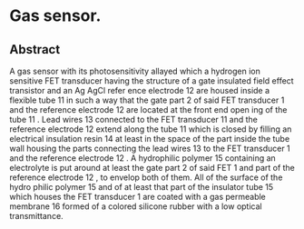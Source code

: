 # Gas sensor.

## Abstract
A gas sensor with its photosensitivity allayed which a hydrogen ion sensitive FET transducer having the structure of a gate insulated field effect transistor and an Ag AgCl refer ence electrode 12 are housed inside a flexible tube 11 in such a way that the gate part 2 of said FET transducer 1 and the reference electrode 12 are located at the front end open ing of the tube 11 . Lead wires 13 connected to the FET transducer 11 and the reference electrode 12 extend along the tube 11 which is closed by filling an electrical insulation resin 14 at least in the space of the part inside the tube wall housing the parts connecting the lead wires 13 to the FET transducer 1 and the reference electrode 12 . A hydrophilic polymer 15 containing an electrolyte is put around at least the gate part 2 of said FET 1 and part of the reference electrode 12 , to envelop both of them. All of the surface of the hydro philic polymer 15 and of at least that part of the insulator tube 15 which houses the FET transducer 1 are coated with a gas permeable membrane 16 formed of a colored silicone rubber with a low optical transmittance.